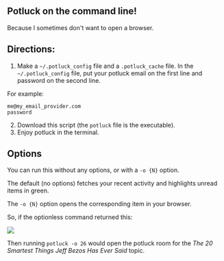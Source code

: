 ## Potluck on the command line!

Because I sometimes don't want to open a browser.

## Directions:

1) Make a `~/.potluck_config` file and a `.potluck_cache` file. In the `~/.potluck_config` file, put your potluck email on the first line and password on the second line.

For example:

```
me@my_email_provider.com
password
```

2) Download this script (the `potluck` file is the executable).
3) Enjoy potluck in the terminal.

## Options

You can run this without any options, or with a `-o {N}` option.

The default (no options) fetches your recent activity and highlights unread items in green.

The `-o {N}` option opens the corresponding item in your browser.

So, if the optionless command returned this:

![](http://f.cl.ly/items/0s3y2y2u3B0Y1G2k1Y3o/Screen%20Shot%202013-09-22%20at%202.00.33%20AM.png)

Then running `potluck -o 26` would open the potluck room for the *The 20 Smartest Things Jeff Bezos Has Ever Said* topic.
